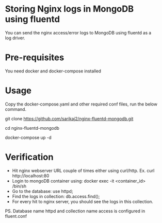# Storing Nginx logs in MongoDB using fluentd
You can send the nginx access/error logs to MongoDB using fluentd as a log driver. 

# Pre-requisites
You need docker and docker-compose installed

# Usage
Copy the docker-compose.yaml and other required conf files, run the below command.

git clone https://github.com/sarikaj2/nginx-fluentd-mongodb.git

cd nginx-fluentd-mongodb

docker-compose up -d

# Verification
- Hit nginx webserver URL couple of times either using curl/http. Ex. curl http://localhost:80
- Login to mongoDB container using: docker exec -it <container_id> /bin/sh
- Go to the database: use httpd;   
- Find the logs in collection: db.access.find();
- For every hit to nginx server, you should see the logs in this collection.

PS. Database name httpd and collection name access is configured in fluent.conf


